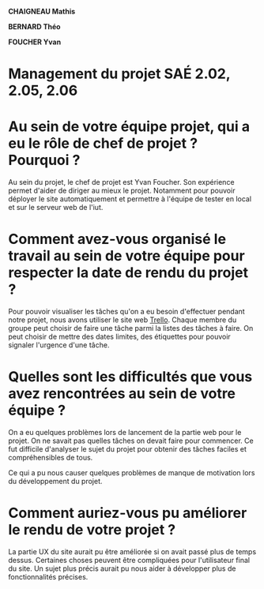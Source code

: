 **CHAIGNEAU Mathis**

**BERNARD Théo**

**FOUCHER Yvan**

# Management du projet SAÉ 2.02, 2.05, 2.06

# Au sein de votre équipe projet, qui a eu le rôle de chef de projet ? Pourquoi ?

Au sein du projet, le chef de projet est Yvan Foucher. Son expérience permet d'aider de diriger au mieux le projet. Notamment pour pouvoir déployer le site automatiquement et permettre à l'équipe de tester en local et sur le serveur web de l'iut. 


# Comment avez-vous organisé le travail au sein de votre équipe pour respecter la date de rendu du projet ?

Pour pouvoir visualiser les tâches qu'on a eu besoin d'effectuer pendant notre projet, nous avons utiliser le site web [Trello](https://trello.com/b/i1b6ghEQ/site). Chaque membre du groupe peut choisir de faire une tâche parmi la listes des tâches à faire. On peut choisir de mettre des dates limites, des étiquettes pour pouvoir signaler l'urgence d'une tâche.

# Quelles sont les difficultés que vous avez rencontrées au sein de votre équipe ?

On a eu quelques problèmes lors de lancement de la partie web pour le projet. On ne savait pas quelles tâches on devait faire pour commencer. Ce fut difficile d'analyser le sujet du projet pour obtenir des tâches faciles et compréhensibles de tous.

Ce qui a pu nous causer quelques problèmes de manque de motivation lors du développement du projet.

# Comment auriez-vous pu améliorer le rendu de votre projet ?

La partie UX du site aurait pu être améliorée si on avait passé plus de temps dessus. Certaines choses peuvent être compliquées pour l'utilisateur final du site. Un sujet plus précis aurait pu nous aider à développer plus de fonctionnalités précises. 